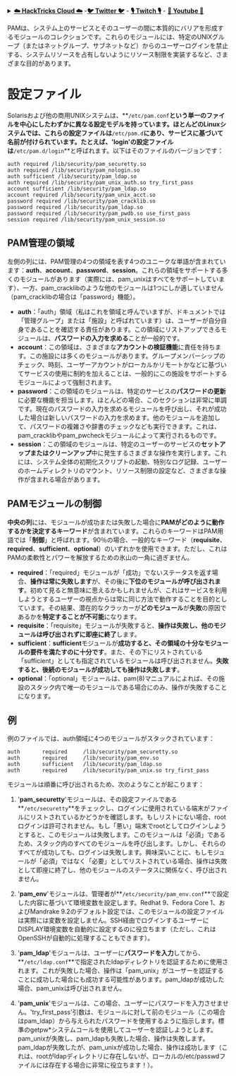 <details>

<summary><a href="https://cloud.hacktricks.xyz/pentesting-cloud/pentesting-cloud-methodology"><strong>☁️ HackTricks Cloud ☁️</strong></a> -<a href="https://twitter.com/hacktricks_live"><strong>🐦 Twitter 🐦</strong></a> - <a href="https://www.twitch.tv/hacktricks_live/schedule"><strong>🎙️ Twitch 🎙️</strong></a> - <a href="https://www.youtube.com/@hacktricks_LIVE"><strong>🎥 Youtube 🎥</strong></a></summary>

- **サイバーセキュリティ企業**で働いていますか？ **HackTricksで会社を宣伝**したいですか？または、**最新バージョンのPEASSにアクセスしたり、HackTricksをPDFでダウンロード**したいですか？[**SUBSCRIPTION PLANS**](https://github.com/sponsors/carlospolop)をチェックしてください！

- [**The PEASS Family**](https://opensea.io/collection/the-peass-family)を見つけてください、独占的な[**NFTs**](https://opensea.io/collection/the-peass-family)のコレクションです。

- [**公式のPEASS＆HackTricksのグッズ**](https://peass.creator-spring.com)を手に入れましょう。

- [**💬**](https://emojipedia.org/speech-balloon/) [**Discordグループ**](https://discord.gg/hRep4RUj7f)または[**telegramグループ**](https://t.me/peass)に**参加**するか、**Twitter**で**フォロー**してください[**🐦**](https://github.com/carlospolop/hacktricks/tree/7af18b62b3bdc423e11444677a6a73d4043511e9/\[https:/emojipedia.org/bird/README.md)[**@carlospolopm**](https://twitter.com/hacktricks_live)**。**

- **ハッキングのトリックを共有するには、[hacktricksリポジトリ](https://github.com/carlospolop/hacktricks)と[hacktricks-cloudリポジトリ](https://github.com/carlospolop/hacktricks-cloud)にPRを提出してください。**

</details>


PAMは、システム上のサービスとそのユーザーの間に本質的にバリアを形成するモジュールのコレクションです。これらのモジュールには、特定のUNIXグループ（またはネットグループ、サブネットなど）からのユーザーログインを禁止する、システムリソースを占有しないようにリソース制限を実装するなど、さまざまな目的があります。

# 設定ファイル

Solarisおよび他の商用UNIXシステムは、**`/etc/pam.conf`**という単一のファイルを中心にしたわずかに異なる設定モデルを持っています。ほとんどのLinuxシステムでは、これらの設定ファイルは**`/etc/pam.d`**にあり、サービスに基づいて名前が付けられています。たとえば、'login'の設定ファイルは**`/etc/pam.d/login`**と呼ばれます。以下はそのファイルのバージョンです：
```text
auth required /lib/security/pam_securetty.so
auth required /lib/security/pam_nologin.so
auth sufficient /lib/security/pam_ldap.so
auth required /lib/security/pam_unix_auth.so try_first_pass
account sufficient /lib/security/pam_ldap.so
account required /lib/security/pam_unix_acct.so
password required /lib/security/pam_cracklib.so
password required /lib/security/pam_ldap.so
password required /lib/security/pam_pwdb.so use_first_pass
session required /lib/security/pam_unix_session.so
```
## **PAM管理の領域**

左側の列には、PAM管理の4つの領域を表す4つのユニークな単語が含まれています：**auth**、**account**、**password**、**session**。これらの領域をサポートする多くのモジュールがあります（実際には、pam_unixはすべてをサポートしています）、一方、pam_cracklibのような他のモジュールは1つにしか適していません（pam_cracklibの場合は「password」機能）。

* **auth**：「auth」領域（私はこれを領域と呼んでいますが、ドキュメントでは「管理グループ」または「施設」と呼ばれています）は、ユーザーが自分自身であることを確認する責任があります。この領域にリストアップできるモジュールは、**パスワードの入力を求める**ことが一般的です。
* **account**：この領域は、さまざまな**アカウントの検証機能**に責任を持ちます。この施設には多くのモジュールがあります。グループメンバーシップのチェック、時刻、ユーザーアカウントがローカルかリモートかなどに基づいてサービスの使用に制約を加えることは、一般的にこの施設をサポートするモジュールによって強制されます。
* **password**：この領域のモジュールは、特定のサービスの**パスワードの更新**に必要な機能を担当します。ほとんどの場合、このセクションは非常に単調です。現在のパスワードの入力を求めるモジュールを呼び出し、それが成功した場合は新しいパスワードの入力を求めます。他のモジュールを追加して、パスワードの複雑さや辞書のチェックなども実行できます。これは、pam_cracklibやpam_pwcheckモジュールによって実行されるものです。
* **session**：この領域のモジュールは、特定のユーザーのサービスの**セットアップまたはクリーンアップ**中に発生するさまざまな操作を実行します。これには、システム全体の初期化スクリプトの起動、特別なログ記録、ユーザーのホームディレクトリのマウント、リソース制限の設定など、さまざまな操作が含まれる場合があります。

## **PAMモジュールの制御**

**中央の列**には、モジュールが成功または失敗した場合に**PAMがどのように動作するかを決定するキーワード**が含まれています。これらのキーワードはPAM用語では「**制御**」と呼ばれます。90％の場合、一般的なキーワード（**requisite**、**required**、**sufficient**、**optional**）のいずれかを使用できます。ただし、これはPAMの柔軟性とパワーを解放するための氷山の一角に過ぎません。

* **required**：「required」モジュールが「成功」でないステータスを返す場合、**操作は常に失敗します**が、その後に**下位のモジュールが呼び出されます**。初めて見ると無意味に思えるかもしれませんが、これはサービスを利用しようとするユーザーの視点からは常に同じ方法で動作することを目的としています。その結果、潜在的なクラッカーが**どのモジュール**が**失敗**の原因であるかを**特定することが不可能**になります。
* **requisite**：「requisite」モジュールが失敗すると、**操作は失敗し、他のモジュールは呼び出されずに即座に終了**します。
* **sufficient**：**sufficient**モジュールが**成功すると、その領域の十分なモジュールの要件を満たすのに十分です**。また、その下にリストされている「sufficient」としても指定されているモジュールは呼び出されません。**失敗すると、後続のモジュールが成功しても操作は失敗します**。
* **optional**：「optional」モジュールは、pam\(8\)マニュアルによれば、その施設のスタック内で唯一のモジュールである場合にのみ、操作が失敗することになります。

## 例

例のファイルでは、auth領域に4つのモジュールがスタックされています：
```text
auth       required     /lib/security/pam_securetty.so
auth       required     /lib/security/pam_env.so
auth       sufficient   /lib/security/pam_ldap.so
auth       required     /lib/security/pam_unix.so try_first_pass
```
モジュールは順番に呼び出されるため、次のようなことが起こります：

1. '**pam_securetty**'モジュールは、その設定ファイルである**`/etc/securetty`**をチェックし、ログインに使用されている端末がファイルにリストされているかどうかを確認します。もしリストにない場合、rootログインは許可されません。もし「悪い」端末でrootとしてログインしようとすると、このモジュールは失敗します。このモジュールは「必須」であるため、スタック内のすべてのモジュールを呼び出します。しかし、それらのすべてが成功しても、ログインは失敗します。興味深いことに、もしモジュールが「必須」ではなく「必要」としてリストされている場合、操作は失敗として即座に終了し、他のモジュールのステータスに関係なく、呼び出されません。

2. '**pam_env**'モジュールは、管理者が**`/etc/security/pam_env.conf`**で設定した内容に基づいて環境変数を設定します。Redhat 9、Fedora Core 1、およびMandrake 9.2のデフォルト設定では、このモジュールの設定ファイルは実際には変数を設定しません。SSH経由でログインするユーザーにDISPLAY環境変数を自動的に設定するのに役立ちます（ただし、これはOpenSSHが自動的に処理することもできます）。

3. '**pam_ldap**'モジュールは、ユーザーに**パスワードを入力**してから、**`/etc/ldap.conf`**で指定されたldapディレクトリを認証するために使用されます。これが失敗した場合、操作は「pam_unix」がユーザーを認証することに成功した場合にも成功する可能性があります。pam_ldapが成功した場合、pam_unixは呼び出されません。

4. '**pam_unix**'モジュールは、この場合、ユーザーにパスワードを入力させません。'try_first_pass'引数は、モジュールに対して前のモジュール（この場合はpam_ldap）から与えられたパスワードを使用するように指示します。標準のgetpw\*システムコールを使用してユーザーを認証しようとします。pam_unixが失敗し、pam_ldapも失敗した場合、操作は失敗します。pam_ldapが失敗したが、pam_unixが成功した場合、操作は成功します（これは、rootがldapディレクトリに存在しないが、ローカルの/etc/passwdファイルには存在する場合に非常に役立ちます！）。
